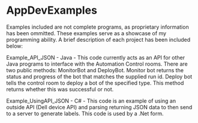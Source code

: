 # AppDevExamples

Examples included are not complete programs, as proprietary information has been ommitted. These examples serve as a showcase of my programming ability. A brief description of each project has been included below:

Example_API_JSON - Java - This code currently acts as an API for other Java programs to interface with the Automation Control rooms. There are two public methods: MonitorBot and DeployBot. Monitor bot returns the status and progress of the bot that matches the supplied run id. Deploy bot tells the control room to deploy a bot of the specified type. This method returns whether this was successful or not.

Example_UsingAPI_JSON - C# - This code is an example of using an outside API (Dell device API) and parsing returning JSON data to then send to a server to generate labels. This code is used by a .Net form.
